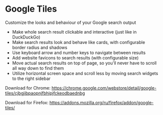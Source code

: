 # Google Tiles

Customize the looks and behaviour of your Google search output

* Make whole search result clickable and interactive (just like in DuckDuckGo)
* Make search results look and behave like cards, with configurable border radius and shadows
* Use keyboard arrow and number keys to navigate between results
* Add website favicons to search results (with configurable size) 
* Move actual search results on top of page, so you'll never have to scroll all way down to find them
* Utilize horizontal screen space and scroll less by moving search widgets to the right sidebar 

Download for Chrome:
https://chrome.google.com/webstore/detail/google-tiles/cjbgjibpaopnjfbhipjfckeodbaednbg

Download for Firefox:
https://addons.mozilla.org/ru/firefox/addon/google-tiles/
